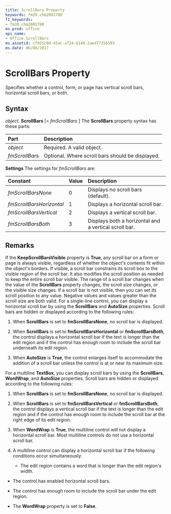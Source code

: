 ```yaml
---
title: ScrollBars Property
keywords: fm20.chm2001780
f1_keywords:
- fm20.chm2001780
ms.prod: office
api_name:
- Office.ScrollBars
ms.assetid: cf925c0d-45ac-a724-6149-2aed7725b593
ms.date: 06/08/2017
---
```



# ScrollBars Property



Specifies whether a control, form, or page has vertical scroll bars, horizontal scroll bars, or both.

## Syntax

_object_. **ScrollBars** [= _fmScrollBars_ ]
The  **ScrollBars** property syntax has these parts:


|**Part**|**Description**|
|:-----|:-----|
| _object_|Required. A valid object.|
| _fmScrollBars_|Optional. Where scroll bars should be displayed.|

 **Settings**
The settings for  _fmScrollBars_ are:


|**Constant**|**Value**|**Description**|
|:-----|:-----|:-----|
| _fmScrollBarsNone_|0|Displays no scroll bars (default).|
| _fmScrollBarsHorizontal_|1|Displays a horizontal scroll bar.|
| _fmScrollBarsVertical_|2|Displays a vertical scroll bar.|
| _fmScrollBarsBoth_|3|Displays both a horizontal and a vertical scroll bar.|

## Remarks

If the  **KeepScrollBarsVisible** property is **True**, any scroll bar on a form or page is always visible, regardless of whether the object's contents fit within the object's borders.
If visible, a scroll bar constrains its scroll box to the visible region of the scroll bar. It also modifies the scroll position as needed to keep the entire scroll bar visible. The range of a scroll bar changes when the value of the  **ScrollBars** property changes, the scroll size changes, or the visible size changes.
If a scroll bar is not visible, then you can set its scroll position to any value. Negative values and values greater than the scroll size are both valid.
For a single-line control, you can display a horizontal scroll bar by using the  **ScrollBars** and **AutoSize** properties. Scroll bars are hidden or displayed according to the following rules:


1. When  **ScrollBars** is set to **fmScrollBarsNone**, no scroll bar is displayed.
    
2. When  **ScrollBars** is set to **fmScrollBarsHorizontal** or **fmScrollBarsBoth**, the control displays a horizontal scroll bar if the text is longer than the edit region and if the control has enough room to include the scroll bar underneath its edit region.
    
3. When  **AutoSize** is **True**, the control enlarges itself to accommodate the addition of a scroll bar unless the control is at or near its maximum size.
    

For a multiline  **TextBox**, you can display scroll bars by using the **ScrollBars**, **WordWrap**, and **AutoSize** properties. Scroll bars are hidden or displayed according to the following rules:


1. When  **ScrollBars** is set to **fmScrollBarsNone**, no scroll bar is displayed.
    
2. When  **ScrollBars** is set to **fmScrollBarsVertical** or **fmScrollBarsBoth**, the control displays a vertical scroll bar if the text is longer than the edit region and if the control has enough room to include the scroll bar at the right edge of its edit region.
    
3. When  **WordWrap** is **True**, the multiline control will not display a horizontal scroll bar. Most multiline controls do not use a horizontal scroll bar.
    
4. A multiline control can display a horizontal scroll bar if the following conditions occur simultaneously:
    
    
    
      - The edit region contains a word that is longer than the edit region's width.
    
  - The control has enabled horizontal scroll bars.
    
  - The control has enough room to include the scroll bar under the edit region.
    
  - The  **WordWrap** property is set to **False**.
    

    
    


